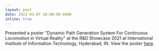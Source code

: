 ```yaml
---
layout: post
date: 2021-03-07 10:00:00-0400
inline: true
---
```

Presented a poster "Dynamic Path Generation System For Continuous Locomotion in Virtual Reality" at the R&D Showcase 2021 at International Institute of Information Technology, Hyderabad, IN. View the poster [here](https://drive.google.com/file/d/1fprhTd-z4qpRgKeueQ-OB3ixR62bIahL/view?usp=sharing).
